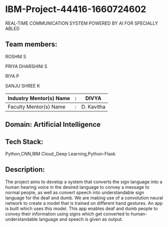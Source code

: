 # IBM-Project-44416-1660724602
REAL-TIME COMMUNICATION SYSTEM POWERED BY AI FOR SPECIALLY ABLED

## Team members:

ROSHNI S

PRIYA DHARSHINI S

RIYA P

SANJU SHREE K



| Industry Mentor(s) Name | : | DIVYA                       |
| ----------------------- | - | --------------------------- |
| Faculty Mentor(s) Name  | : | D. Kavitha                  |

## Domain: Artificial Intelligence

## Tech Stack:

Python,CNN,IBM Cloud,,Deep Learning,Python-Flask

## Description:

The project aims to develop a system that converts the sign language into a human hearing voice in the desired language to convey a message to normal people, as well as convert speech into understandable sign language for the deaf and dumb. We are making use of a convolution neural network to create a model that is trained on different hand gestures. An app is built which uses this model. This app enables deaf and dumb people to convey their information using signs which get converted to human-understandable language and speech is given as output.